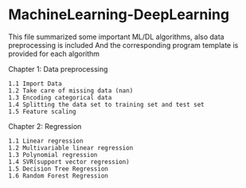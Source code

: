 # MachineLearning-DeepLearning


This file summarized some important ML/DL algorithms, also data preprocessing is included
And the corresponding program template is provided for each algorithm

Chapter 1: Data preprocessing

	1.1 Import Data
	1.2 Take care of missing data (nan)
	1.3 Encoding categorical data
	1.4 Splitting the data set to training set and test set  
	1.5 Feature scaling
	
Chapter 2: Regression

	1.1 Linear regression
	1.2 Multivariable linear regression
	1.3 Polynomial regression
	1.4 SVR(support vector regression)
	1.5 Decision Tree Regression
	1.6 Random Forest Regression
